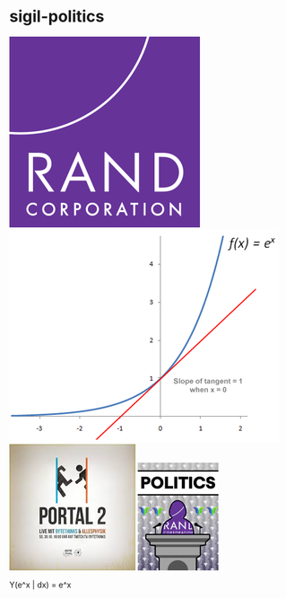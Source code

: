 # sigil-politics

![Screenshot](340px-Rand_Corporation_logo.svg.png)
![](algebra_0003.gif)
![](portal-2-twitch.jpeg)
![](twitch-politics-logo.png)

Y(e^x | dx) = e^x
